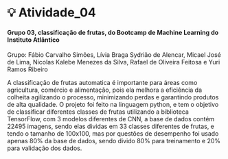 # 💡 Atividade_04
<h4>Grupo 03, classificação de frutas, do Bootcamp de Machine Learning do Instituto Atlântico</h4> 

Grupo: Fábio Carvalho Simões, Lívia Braga Sydrião de Alencar, Micael José de Lima, Nicolas Kalebe Menezes da Silva, Rafael de Oliveira Feitosa e Yuri Ramos Ribeiro

  A classificação de frutas automatica é importante para áreas como agricultura, comércio e alimentação, pois ela melhora a eficiência da colheita agilizando o processo, minimizando perdas e garantindo produtos de alta qualidade. 
  O projeto foi feito na linguagem python, e tem o objetivo de classificar diferentes classes de frutas utilizando a biblioteca TensorFlow, com 3 modelos diferentes de CNN, a base de dados 
contém 22495 imagens, sendo elas dividas em 33 classes diferentes de frutas, e tendo o tamanho de 100x100, mas por questões de desempenho foi usado apenas 80% da base de dados, sendo divido 80% para treinamento e 20% para validação dos dados.

  

